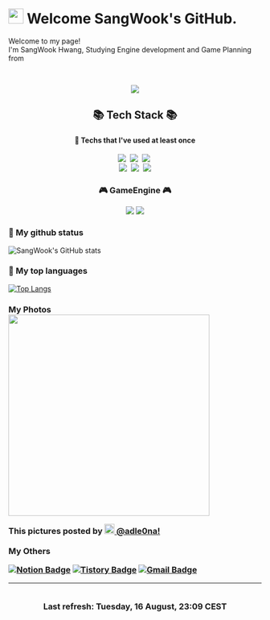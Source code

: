 <h1><img src="https://emojis.slackmojis.com/emojis/images/1531849430/4246/blob-sunglasses.gif?1531849430" width="30"/> Welcome SangWook's GitHub.</h1>

<p>Welcome to my page! </br> I'm SangWook Hwang, Studying Engine development and Game Planning  from <img src="https://user-images.githubusercontent.com/44155920/172546148-44b53d54-8eaf-41d0-a03c-6e5368aa6afd.png" width="13"/> 
</h1>
<p align="center">
<br>
<p align="center"><img src="https://hits.seeyoufarm.com/api/count/incr/badge.svg?url=https://github.com/adle0na&icon=&icon_color=%23E7E7E7&title=hits&edge_flat=true"/>
</p>

## <p align="center"> 📚 Tech Stack 📚
#### <p align="center"> 👋 Techs that I've used at least once

<p align="center">
<img src="https://img.shields.io/badge/-JavaScript-F7DF1E?style=plastic&logo=JavaScript&logoColor=white"/>&nbsp;
<img src="https://img.shields.io/badge/-HTML-E34F26?style=plastic&logo=HTML5&logoColor=white"/>&nbsp;
<img src="https://img.shields.io/badge/-JAVA-007396?style=plastic&logo=JAVA&logoColor=white"/>&nbsp;
<br>
<img src="https://img.shields.io/badge/-CSS-1572B6?style=plastic&logo=CSS3&logoColor=white"/>&nbsp;
<img src="https://img.shields.io/badge/-C++-7952B3?style=plastic&logo=c%2B%2B&logoColor=white"/>&nbsp;
<img src="https://img.shields.io/badge/c%23-%23239120.svg?style=plastic&logo=c-sharp&logoColor=white"/>
<br>
<h3 align="center"><b>🎮 GameEngine 🎮</b></h3>
<p align="center">
<img src="https://img.shields.io/badge/unity-%23000000.svg?style=plastic&logo=unity&logoColor=white"/>
<img src="https://img.shields.io/badge/unreal-%23313131.svg?style=plastic&logo=unrealengine&logoColor=white"/>

</p>

### 🌱 My github status<br>
![SangWook's GitHub stats](https://github-readme-stats.vercel.app/api?username=adle0na&show_icons=true&theme=shades-of-purple)
### 🌱 My top languages<br>
[![Top Langs](https://github-readme-stats.vercel.app/api/top-langs/?username=adle0na&hide=ShaderLab&layout=compact&theme=nightowl&langs_count=8)](https://github.com/anuraghazra/github-readme-stats)

<h3>My Photos
<br>
<img width="400" src="https://i.imgur.com/1sVv1uT.jpg" /></p>
<p>This pictures posted by <a href="https://www.instagram.com/adle0na/" target="_blank"><img src="https://upload.wikimedia.org/wikipedia/commons/thumb/e/e7/Instagram_logo_2016.svg/1024px-Instagram_logo_2016.svg.png" width="20"/> @adle0na!</a><br/>

<br>
My Others
	
	
[![Notion Badge](https://img.shields.io/badge/-Notion-92a8d1?logo=notion&logoColor=white&link=https://www.notion.so/Bio-105b3e3de6de49f0babd3c9e4f3e3c75)](https://www.notion.so/7b501489bcdc4b1db6ab4daec4748f15)</b>
[![Tistory Badge](https://img.shields.io/badge/Tech%20Blog-555263?style=flat&logoColor=white)](https://adle0na.tistory.com/)</b>
[![Gmail Badge](https://img.shields.io/badge/Gmail-D14836?style=flat&logo=Gmail&logoColor=white)](mailto:tkddnr9546@gmail.com)</p>
	
</p>

------------
<p align="center"></br>Last refresh: Tuesday, 16 August, 23:09 CEST<br />
